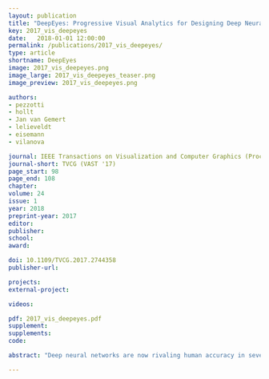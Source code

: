 ```yaml
---
layout: publication
title: "DeepEyes: Progressive Visual Analytics for Designing Deep Neural Networks"
key: 2017_vis_deepeyes
date:   2018-01-01 12:00:00
permalink: /publications/2017_vis_deepeyes/
type: article
shortname: DeepEyes
image: 2017_vis_deepeyes.png
image_large: 2017_vis_deepeyes_teaser.png
image_preview: 2017_vis_deepeyes.png

authors:
- pezzotti
- hollt
- Jan van Gemert
- lelieveldt
- eisemann
- vilanova

journal: IEEE Transactions on Visualization and Computer Graphics (Proceedings of IEEE VAST 2017)
journal-short: TVCG (VAST '17)
page_start: 98
page_end: 108
chapter:
volume: 24
issue: 1
year: 2018
preprint-year: 2017
editor:
publisher:
school:
award:

doi: 10.1109/TVCG.2017.2744358
publisher-url:

projects:
external-project:

videos:

pdf: 2017_vis_deepeyes.pdf
supplement:
supplements:
code:

abstract: "Deep neural networks are now rivaling human accuracy in several pattern recognition problems. Compared to traditional classifiers, where features are handcrafted, neural networks learn increasingly complex features directly from the data. Instead of handcrafting the features, it is now the network architecture that is manually engineered. The network architecture parameters such as the number of layers or the number of filters per layer and their interconnections are essential for good performance. Even though basic design guidelines exist, designing a neural network is an iterative trial-and-error process that takes days or even weeks to perform due to the large datasets used for training. In this paper, we present DeepEyes, a Progressive Visual Analytics system that supports the design of neural networks during training. We present novel visualizations, supporting the identification of layers that learned a stable set of patterns and, therefore, are of interest for a detailed analysis. The system facilitates the identification of problems, such as superfluous filters or layers, and information that is not being captured by the network. We demonstrate the effectiveness of our system through multiple use cases, showing how a trained network can be compressed, reshaped and adapted to different problems."

---
```

